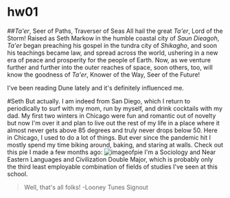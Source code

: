 # hw01

##*Ta'er*, Seer of Paths, Traverser of Seas
All hail the great *Ta'er*, Lord of the Storm! Raised as Seth Markow in the humble coastal city of *Saun Dieagoh*, *Ta'er* began preaching his gospel in the tundra city of *Shikagho*, and soon his teachings became law, and spread across the world, ushering in a new era of peace and prosperity for the people of Earth. Now, as we venture further and further into the outer reaches of space, soon others, too, will know the goodness of *Ta'er*, Knower of the Way, Seer of the Future!

I've been reading Dune lately and it's definitely influenced me.

#Seth
But actually. I am indeed from San Diego, which I return to periodically to surf with my mom, run by myself, and drink cocktails with my dad. My first two winters in Chicago were fun and romantic out of novelty but now I'm over it and plan to live out the rest of my life in a place where it almost never gets above 85 degrees and truly never drops below 50.
Here in Chicago, I used to do a lot of things. But ever since the pandemic hit I mostly spend my time biking around, baking, and staring at walls. Check out this pie I made a few months ago: ![imageofpie](https://macss-r.uchicago.edu/s/dd73fe565dff4b43ee790/files/homework/hw01/IMG_20200718_103134.jpg)
I'm a Sociology and Near Eastern Languages and Civilization Double Major, which is probably only the third least employable combination of fields of studies I've seen at this school.
>Well, that's all folks!
>-Looney Tunes Signout